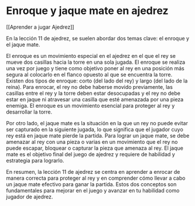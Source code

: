 # Enroque y jaque mate en ajedrez

[[Aprender a jugar Ajedrez]]

En la lección 11 de ajedrez, se suelen abordar dos temas clave: el enroque y el jaque mate. 

El enroque es un movimiento especial en el ajedrez en el que el rey se mueve dos casillas hacia la torre en una sola jugada. El enroque se realiza una vez por juego y tiene como objetivo poner al rey en una posición más segura al colocarlo en el flanco opuesto al que se encuentra la torre. Existen dos tipos de enroque: corto (del lado del rey) y largo (del lado de la reina). Para enrocar, el rey no debe haberse movido previamente, las casillas entre el rey y la torre deben estar desocupadas y el rey no debe estar en jaque ni atravesar una casilla que esté amenazada por una pieza enemiga. El enroque es un movimiento esencial para proteger al rey y desarrollar la torre.

Por otro lado, el jaque mate es la situación en la que un rey no puede evitar ser capturado en la siguiente jugada, lo que significa que el jugador cuyo rey está en jaque mate pierde la partida. Para lograr un jaque mate, se debe amenazar al rey con una pieza o varias en un movimiento que el rey no puede escapar, bloquear o capturar la pieza que amenaza al rey. El jaque mate es el objetivo final del juego de ajedrez y requiere de habilidad y estrategia para lograrlo.

En resumen, la lección 11 de ajedrez se centra en aprender a enrocar de manera correcta para proteger al rey y en comprender cómo llevar a cabo un jaque mate efectivo para ganar la partida. Estos dos conceptos son fundamentales para mejorar en el juego y avanzar en tu habilidad como jugador de ajedrez.
